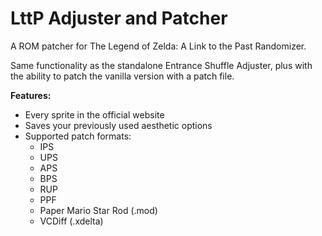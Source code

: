 # LttP Adjuster and Patcher
A ROM patcher for The Legend of Zelda: A Link to the Past Randomizer.

Same functionality as the standalone Entrance Shuffle Adjuster, plus with the ability to patch the vanilla version with a patch file.

**Features:**
* Every sprite in the official website
* Saves your previously used aesthetic options
* Supported patch formats:
   * IPS
   * UPS
   * APS
   * BPS
   * RUP
   * PPF
   * Paper Mario Star Rod (.mod)
   * VCDiff (.xdelta)
